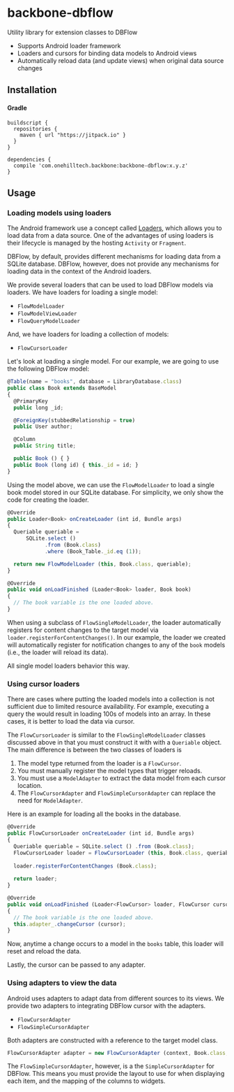 # backbone-dbflow

Utility library for extension classes to DBFlow

* Supports Android loader framework
* Loaders and cursors for binding data models to Android views
* Automatically reload data (and update views) when original data source changes

## Installation

#### Gradle

```
buildscript {
  repositories {
    maven { url "https://jitpack.io" }
  }
}

dependencies {
  compile 'com.onehilltech.backbone:backbone-dbflow:x.y.z'
}
```

## Usage

### Loading models using loaders

The Android framework use a concept called 
[Loaders](https://developer.android.com/guide/components/loaders.html), which
allows you to load data from a data source. One of the advantages of using loaders
is their lifecycle is managed by the hosting `Activity` or `Fragment`. 

DBFlow, by default, provides different mechanisms for loading data from a SQLite
database. DBFlow, however, does not provide any mechanisms for loading data in the
context of the Android loaders.

We provide several loaders that can be used to load DBFlow models via loaders. We
have loaders for loading a single model:

* `FlowModelLoader`
* `FlowModelViewLoader`
* `FlowQueryModelLoader`

And, we have loaders for loading a collection of models:

* `FlowCursorLoader`

Let's look at loading a single model. For our example, we are going to use the
following DBFlow model:

```javascript
@Table(name = "books", database = LibraryDatabase.class)
public class Book extends BaseModel
{
  @PrimaryKey
  public long _id;

  @ForeignKey(stubbedRelationship = true)
  public User author;

  @Column
  public String title;

  public Book () { }
  public Book (long id) { this._id = id; }
}
```

Using the model above, we can use the `FlowModelLoader` to load a single book
model stored in our SQLite database. For simplicity, we only show the code for 
creating the loader.

```javascript
@Override
public Loader<Book> onCreateLoader (int id, Bundle args)
{
  Queriable queriable =
      SQLite.select ()
            .from (Book.class)
            .where (Book_Table._id.eq (1));

  return new FlowModelLoader (this, Book.class, queriable);
}

@Override
public void onLoadFinished (Loader<Book> loader, Book book)
{
  // The book variable is the one loaded above.
}
```  

When using a subclass of `FlowSingleModelLoader`, the loader automatically 
registers for content changes to the target model via `loader.registerForContentChanges()`.
In our example, the loader we created will automatically register for notification
changes to any of the `book` models (i.e., the loader will reload its data).

All single model loaders behavior this way.

### Using cursor loaders

There are cases where putting the loaded models into a collection is not sufficient
due to limited resource availability. For example, executing a query the would result
in loading 100s of models into an array. In these cases, it is better to load the data
via cursor.

The `FlowCursorLoader` is similar to the `FlowSingleModelLoader` classes discussed
above in that you must construct it with with a `Queriable` object. The main difference
is between the two classes of loaders is

1. The model type returned from the loader is a `FlowCursor`.
2. You must manually register the model types that trigger reloads.
3. You must use a `ModelAdapter` to extract the data model from each cursor location.
4. The `FlowCursorAdapter` and `FlowSimpleCursorAdapter` can replace the need for `ModelAdapter`.

Here is an example for loading all the books in the database.

```javascript
@Override
public FlowCursorLoader onCreateLoader (int id, Bundle args)
{
  Queriable queriable = SQLite.select () .from (Book.class);
  FlowCursorLoader loader = FlowCursorLoader (this, Book.class, queriable);
  
  loader.registerForContentChanges (Book.class);
  
  return loader;
}

@Override
public void onLoadFinished (Loader<FlowCursor> loader, FlowCursor cursor)
{
  // The book variable is the one loaded above.
  this.adapter_.changeCursor (cursor);
}
``` 

Now, anytime a change occurs to a model in the `books` table, this loader will
reset and reload the data. 

Lastly, the cursor can be passed to any adapter.

### Using adapters to view the data
 
Android uses adapters to adapt data from different sources to its views. We 
provide two adapters to integrating DBFlow cursor with the adapters.

* `FlowCursorAdapter`
* `FlowSimpleCursorAdapter`

Both adapters are constructed with a reference to the target model class.

```javascript
FlowCursorAdapter adapter = new FlowCursorAdapter (context, Book.class, cursor, 0);
```

The `FlowSimpleCursorAdapter`, however, is a the `SimpleCursorAdapter` for DBFlow. This
means you must provide the layout to use for when displaying each item, and the mapping
of the columns to widgets.
